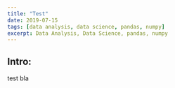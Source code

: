 ```yaml
---
title: "Test"
date: 2019-07-15
tags: [data analysis, data science, pandas, numpy]
excerpt: Data Analysis, Data Science, pandas, numpy
---
```

## Intro:

test bla
